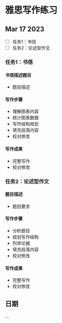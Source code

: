 # 雅思写作练习

## Mar 17 2023

- [ ] 任务1：书信
- [ ] 任务2：论述型作文

### 任务1：书信

#### 书信描述题目

- 题目描述

#### 写作步骤

- 理解图表内容
- 统计图表数据
- 写作结构规划
- 填充段落内容
- 校对修改

#### 写作成果

- 完整写作
- 校对修改

### 任务2：论述型作文

#### 题目描述

- 题目要求

#### 写作步骤

- 分析题目
- 规划写作结构
- 列举论据
- 填充段落内容
- 校对修改

#### 写作成果

- 完整写作
- 校对修改

## 日期

...
